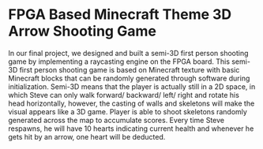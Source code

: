 # FPGA Based Minecraft Theme 3D Arrow Shooting Game

In our final project, we designed and built a semi-3D first person shooting game by implementing a raycasting engine on the FPGA board. This semi-3D first person shooting game is based on Minecraft texture with basic Minecraft blocks that can be randomly generated through software during initialization. Semi-3D means that the player is actually still in a 2D space, in which Steve can only walk forward/ backward/ left/ right and rotate his head horizontally, however, the casting of walls and skeletons will make the visual appears like a 3D game. Player is able to shoot skeletons randomly generated across the map to accumulate scores. Every time Steve respawns, he will have 10 hearts indicating current health and whenever he gets hit by an arrow, one heart will be deducted.
